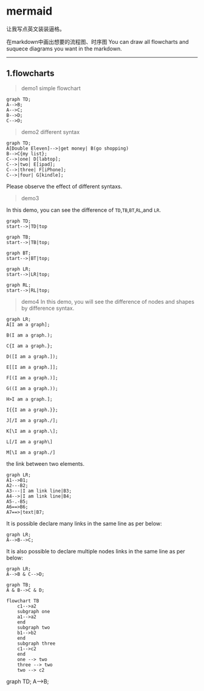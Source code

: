 # mermaid

让我写点英文装装逼格。

在markdown中画出想要的流程图、时序图
You can draw all flowcharts and suquece diagrams you want in the markdown.

---

## 1.flowcharts

>demo1 simple flowchart

```mermaid
graph TD;
A-->B;
A-->C;
B-->D;
C-->D;
```

>demo2 different syntax

```mermaid
graph TD;
A[Double Eleven]-->|get money| B(go shopping)
B-->C{my list};
C-->|one| D[labtop];
C-->|two| E[ipad];
C-->|three| F[iPhone];
C-->|four| G[kindle];
```

Please observe the effect of different syntaxs.

>demo3

In this demo, you can see the difference of `TD`,`TB`,`BT`,`RL`,and `LR`.

```mermaid
graph TD;
start-->|TD|top
```

```mermaid
graph TB;
start-->|TB|top;
```

```mermaid
graph BT;
start-->|BT|top;
```

```mermaid
graph LR;
start-->|LR|top;
```

```mermaid
graph RL;
start-->|RL|top;
```

>demo4
In this demo, you will see the difference of nodes and shapes by difference syntax.

```mermaid
graph LR;
A[I am a graph];

B(I am a graph.);

C{I am a graph.};

D([I am a graph.]);

E[[I am a graph.]];

F[(I am a graph.)];

G((I am a graph.));

H>I am a graph.];

I{{I am a graph.}};

J[/I am a graph./];

K[\I am a graph.\];

L[/I am a graph\]

M[\I am a graph./]
```

the link between two elements.

```mermaid
graph LR;
A1-->B1;
A2---B2;
A3---|I am link line|B3;
A4-->|I am link line|B4;
A5-.-B5;
A6==>B6;
A7==>|text|B7;
```

It is possible declare many links in the same line as per below:

```mermaid
graph LR;
A-->B-->C;
```

It is also possible to declare multiple nodes links in the same line as per below:

```mermaid
graph LR;
A-->B & C-->D;
```

```mermaid
graph TB;
A & B-->C & D;
```

```mermaid
flowchart TB
    c1-->a2
    subgraph one
    a1-->a2
    end
    subgraph two
    b1-->b2
    end
    subgraph three
    c1-->c2
    end
    one --> two
    three --> two
    two --> c2
```

<div class="mermaid">
graph TD;
A-->B;
</div>
